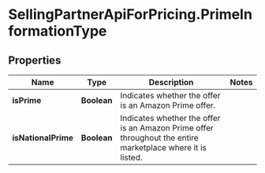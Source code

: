 # SellingPartnerApiForPricing.PrimeInformationType

## Properties
Name | Type | Description | Notes
------------ | ------------- | ------------- | -------------
**isPrime** | **Boolean** | Indicates whether the offer is an Amazon Prime offer. | 
**isNationalPrime** | **Boolean** | Indicates whether the offer is an Amazon Prime offer throughout the entire marketplace where it is listed. | 


